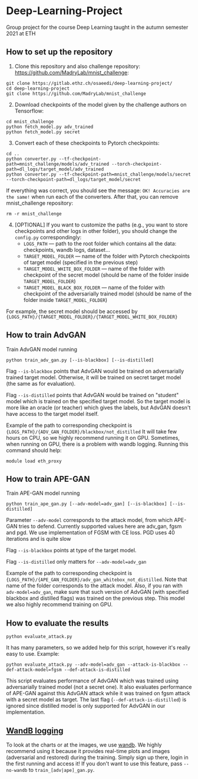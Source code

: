 # Deep-Learning-Project

Group project for the course Deep Learning taught in the autumn semester 2021 at ETH

## How to set up the repository

1. Clone this repository and also challenge repository: https://github.com/MadryLab/mnist_challenge:

```
git clone https://gitlab.ethz.ch/osaeedi/deep-learning-project/
cd deep-learning-project
git clone https://github.com/MadryLab/mnist_challenge
```

2. Download checkpoints of the model given by the challenge authors on Tensorflow:

```
cd mnist_challenge
python fetch_model.py adv_trained
python fetch_model.py secret
```

3. Convert each of these checkpoints to Pytorch checkpoints:

```
cd ..
python converter.py --tf-checkpoint-path=mnist_challenge/models/adv_trained --torch-checkpoint-path=dl_logs/target_model/adv_trained
python converter.py --tf-checkpoint-path=mnist_challenge/models/secret --torch-checkpoint-path=dl_logs/target_model/secret
```

If everything was correct, you should see the message: `OK! Accuracies are the same!` when run each of the converters.
After that, you can remove mnist_challenge repository:

```
rm -r mnist_challenge
```

4. \[OPTIONAL\] If you want to customize the paths (e.g., you want to store checkpoints and other logs in other folder),
   you should change the `config.py` correspondingly:
    * `LOGS_PATH` — path to the root folder which contains all the data: checkpoints, wandb logs, dataset...
    * `TARGET_MODEL_FOLDER` — name of the folder with Pytorch checkpoints of target model (specified in the previous
      step)
    * `TARGET_MODEL_WHITE_BOX_FOLDER` — name of the folder with checkpoint of the secret model (should be name of the
      folder inside `TARGET_MODEL_FOLDER`)
    * `TARGET_MODEL_BLACK_BOX_FOLDER` — name of the folder with checkpoint of the adversarially trained model (should be
      name of the folder inside `TARGET_MODEL_FOLDER`)

For example, the secret model should be accessed by `{LOGS_PATH}/{TARGET_MODEL_FOLDER}/{TARGET_MODEL_WHITE_BOX_FOLDER}`

## How to train AdvGAN

Train AdvGAN model running

```
python train_adv_gan.py [--is-blackbox] [--is-distilled] 
```

Flag `--is-blackbox` points that AdvGAN would be trained on adversarially trained target model. Otherwise, it will be
trained on secret target model (the same as for evaluation).

Flag `--is-distilled` points that AdvGAN would be trained on "student" model which is trained on the specified target
model. So the target model is more like an oracle (or teacher) which gives the labels, but AdvGAN doesn't have access to
the target model itself.

Example of the path to corresponding checkpoint is `{LOGS_PATH}/{ADV_GAN_FOLDER}/blackbox/not_distilled`
It will take few hours on CPU, so we highly recommend running it on GPU. Sometimes, when running on GPU, there is a
problem with wandb logging. Running this command should help:

```
module load eth_proxy
```

## How to train APE-GAN

Train APE-GAN model running

```
python train_ape_gan.py [--adv-model=adv_gan] [--is-blackbox] [--is-distilled] 
```

Parameter `--adv-model` corresponds to the attack model, from which APE-GAN tries to defend. Currently supported values
here are adv_gan, fgsm and pgd. We use implementation of FGSM with CE loss. PGD uses 40 iterations and is quite slow

Flag `--is-blackbox` points at type of the target model.

Flag `--is-distilled` only matters for `--adv-model=adv_gan`

Example of the path to corresponding checkpoint is `{LOGS_PATH}/{APE_GAN_FOLDER}/adv_gan_whitebox_not_distilled`. Note
that name of the folder corresponds to the attack model. Also, if you ran with `adv-model=adv_gan`, make sure that such
version of AdvGAN (with specified blackbox and distilled flags) was trained on the previous step. This model we also
highly recommend training on GPU.

## How to evaluate the results

```
python evaluate_attack.py 
```

It has many parameters, so we added help for this script, however it's really easy to use. Example:

```
python evaluate_attack.py --adv-model=adv_gan --attack-is-blackbox --def-attack-model=fgsm --def-attack-is-distilled
```

This script evaluates performance of AdvGAN which was trained using adversarially trained model (not a secret one). It
also evaluates performance of APE-GAN against this AdvGAN attack while it was trained on fgsm attack with a secret model
as target. The last flag (`--def-attack-is-distilled`) is ignored since distilled model is only supported for AdvGAN in
our implementation.

## [WandB logging ](/wandb)

To look at the charts or at the images, we use [wandb](https://wandb.ai/). We highly recommend using it because it
provides real-time plots and images (adversarial and restored) during the training. Simply sign up there, login in the
first running and access it! If you don't want to use this feature, pass `--no-wandb` to `train_[adv|ape]_gan.py`.